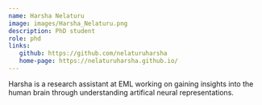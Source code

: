 ```yaml
---
name: Harsha Nelaturu
image: images/Harsha_Nelaturu.png
description: PhD student
role: phd
links:
   github: https://github.com/nelaturuharsha
   home-page: https://nelaturuharsha.github.io/
---
```


Harsha is a research assistant at EML working on gaining insights into the human brain through understanding artifical neural representations.